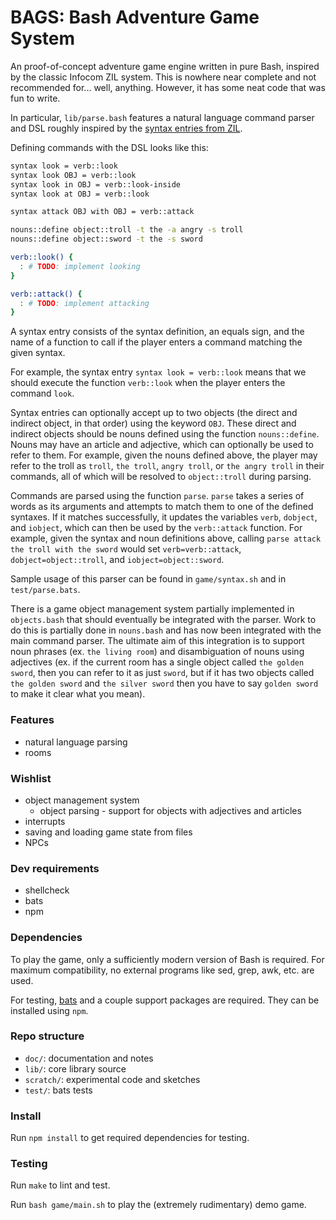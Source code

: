BAGS: Bash Adventure Game System
================================

An proof-of-concept adventure game engine written in pure Bash, inspired by the
classic Infocom ZIL system. This is nowhere near complete and not recommended
for... well, anything. However, it has some neat code that was fun to write.

In particular, `lib/parse.bash` features a natural language command parser and
DSL roughly inspired by the [syntax entries from ZIL](https://ifsecrets.blogspot.com/2019/02/chapter-3-syntax-entries-biggest.html). 

Defining commands with the DSL looks like this:

```sh
syntax look = verb::look
syntax look OBJ = verb::look
syntax look in OBJ = verb::look-inside
syntax look at OBJ = verb::look

syntax attack OBJ with OBJ = verb::attack

nouns::define object::troll -t the -a angry -s troll
nouns::define object::sword -t the -s sword

verb::look() {
  : # TODO: implement looking
}

verb::attack() {
  : # TODO: implement attacking
}
```

A syntax entry consists of the syntax definition, an equals sign, and the name
of a function to call if the player enters a command matching the given syntax.

For example, the syntax entry `syntax look = verb::look` means that we should
execute the function `verb::look` when the player enters the command `look`.

Syntax entries can optionally accept up to two objects (the direct and indirect
object, in that order) using the keyword `OBJ`. These direct and indirect
objects should be nouns defined using the function `nouns::define`. Nouns may
have an article and adjective, which can optionally be used to refer to them.
For example, given the nouns defined above, the player may refer to the troll as
`troll`, `the troll`, `angry troll`, or `the angry troll` in their commands, all
of which will be resolved to `object::troll` during parsing.

Commands are parsed using the function `parse`. `parse` takes a series of words
as its arguments and attempts to match them to one of the defined syntaxes. If
it matches successfully, it updates the variables `verb`, `dobject`, and
`iobject`, which can then be used by the `verb::attack` function. For example,
given the syntax and noun definitions above, calling 
`parse attack the troll with the sword` would set `verb=verb::attack`, 
`dobject=object::troll`, and `iobject=object::sword`.

Sample usage of this parser can be found in `game/syntax.sh` and in
`test/parse.bats`.

There is a game object management system partially implemented in `objects.bash`
that should eventually be integrated with the parser. Work to do this is
partially done in `nouns.bash` and has now been integrated with the main command
parser. The ultimate aim of this integration is to support noun phrases (ex.
`the living room`) and disambiguation of nouns using adjectives (ex. if the
current room has a single object called `the golden sword`, then you can refer
to it as just `sword`, but if it has two objects called `the golden sword` and
`the silver sword` then you have to say `golden sword` to make it clear what you
mean).

### Features

* natural language parsing
* rooms

### Wishlist

* object management system
  * object parsing - support for objects with adjectives and articles
* interrupts
* saving and loading game state from files
* NPCs

### Dev requirements

* shellcheck
* bats
* npm

### Dependencies

To play the game, only a sufficiently modern version of Bash is required. For
maximum compatibility, no external programs like sed, grep, awk, etc. are used.

For testing, [bats](https://github.com/bats-core/bats-core) and a couple support
packages are required. They can be installed using `npm`.

### Repo structure

* `doc/`: documentation and notes
* `lib/`: core library source
* `scratch/`: experimental code and sketches
* `test/`: bats tests

### Install

Run `npm install` to get required dependencies for testing.

### Testing

Run `make` to lint and test.

Run `bash game/main.sh` to play the (extremely rudimentary) demo game.
